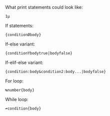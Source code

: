 What print statements could look like:
```
1µ
```

If statements:
```
{conditionØbody}
```
If-else variant:
```
{conditionÝbodytrue|bodyfalse}
```

If-elif-else variant:
```
{condition:body&condition2:body...|bodyfalse}
```

For loop:
```
↹number{body}
```

While loop:

```
↫condition{body}
```
